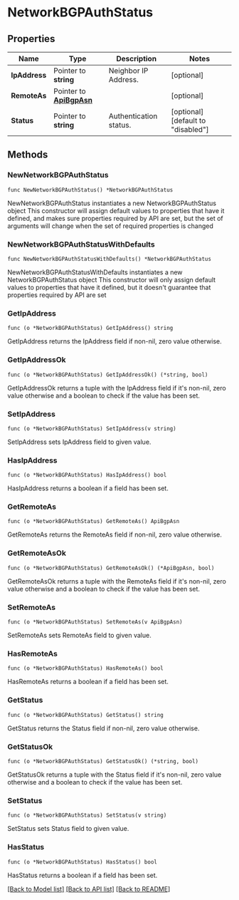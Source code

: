 # NetworkBGPAuthStatus

## Properties

Name | Type | Description | Notes
------------ | ------------- | ------------- | -------------
**IpAddress** | Pointer to **string** | Neighbor IP Address. | [optional] 
**RemoteAs** | Pointer to [**ApiBgpAsn**](apiBgpAsn.md) |  | [optional] 
**Status** | Pointer to **string** | Authentication status. | [optional] [default to "disabled"]

## Methods

### NewNetworkBGPAuthStatus

`func NewNetworkBGPAuthStatus() *NetworkBGPAuthStatus`

NewNetworkBGPAuthStatus instantiates a new NetworkBGPAuthStatus object
This constructor will assign default values to properties that have it defined,
and makes sure properties required by API are set, but the set of arguments
will change when the set of required properties is changed

### NewNetworkBGPAuthStatusWithDefaults

`func NewNetworkBGPAuthStatusWithDefaults() *NetworkBGPAuthStatus`

NewNetworkBGPAuthStatusWithDefaults instantiates a new NetworkBGPAuthStatus object
This constructor will only assign default values to properties that have it defined,
but it doesn't guarantee that properties required by API are set

### GetIpAddress

`func (o *NetworkBGPAuthStatus) GetIpAddress() string`

GetIpAddress returns the IpAddress field if non-nil, zero value otherwise.

### GetIpAddressOk

`func (o *NetworkBGPAuthStatus) GetIpAddressOk() (*string, bool)`

GetIpAddressOk returns a tuple with the IpAddress field if it's non-nil, zero value otherwise
and a boolean to check if the value has been set.

### SetIpAddress

`func (o *NetworkBGPAuthStatus) SetIpAddress(v string)`

SetIpAddress sets IpAddress field to given value.

### HasIpAddress

`func (o *NetworkBGPAuthStatus) HasIpAddress() bool`

HasIpAddress returns a boolean if a field has been set.

### GetRemoteAs

`func (o *NetworkBGPAuthStatus) GetRemoteAs() ApiBgpAsn`

GetRemoteAs returns the RemoteAs field if non-nil, zero value otherwise.

### GetRemoteAsOk

`func (o *NetworkBGPAuthStatus) GetRemoteAsOk() (*ApiBgpAsn, bool)`

GetRemoteAsOk returns a tuple with the RemoteAs field if it's non-nil, zero value otherwise
and a boolean to check if the value has been set.

### SetRemoteAs

`func (o *NetworkBGPAuthStatus) SetRemoteAs(v ApiBgpAsn)`

SetRemoteAs sets RemoteAs field to given value.

### HasRemoteAs

`func (o *NetworkBGPAuthStatus) HasRemoteAs() bool`

HasRemoteAs returns a boolean if a field has been set.

### GetStatus

`func (o *NetworkBGPAuthStatus) GetStatus() string`

GetStatus returns the Status field if non-nil, zero value otherwise.

### GetStatusOk

`func (o *NetworkBGPAuthStatus) GetStatusOk() (*string, bool)`

GetStatusOk returns a tuple with the Status field if it's non-nil, zero value otherwise
and a boolean to check if the value has been set.

### SetStatus

`func (o *NetworkBGPAuthStatus) SetStatus(v string)`

SetStatus sets Status field to given value.

### HasStatus

`func (o *NetworkBGPAuthStatus) HasStatus() bool`

HasStatus returns a boolean if a field has been set.


[[Back to Model list]](../README.md#documentation-for-models) [[Back to API list]](../README.md#documentation-for-api-endpoints) [[Back to README]](../README.md)


